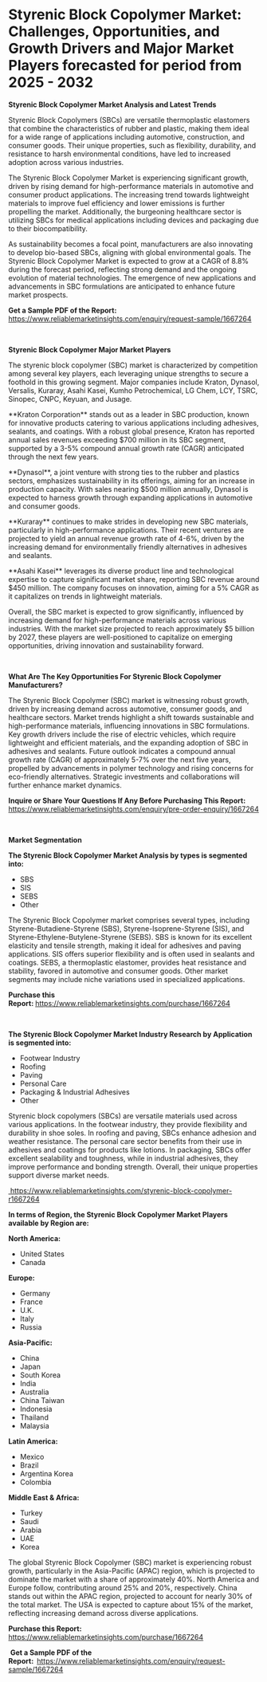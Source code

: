 <p><h1>Styrenic Block Copolymer Market: Challenges, Opportunities, and Growth Drivers and Major Market Players forecasted for period from 2025 - 2032</h1></p><p><strong>Styrenic Block Copolymer Market Analysis and Latest Trends</strong></p>
<p><p>Styrenic Block Copolymers (SBCs) are versatile thermoplastic elastomers that combine the characteristics of rubber and plastic, making them ideal for a wide range of applications including automotive, construction, and consumer goods. Their unique properties, such as flexibility, durability, and resistance to harsh environmental conditions, have led to increased adoption across various industries.</p><p>The Styrenic Block Copolymer Market is experiencing significant growth, driven by rising demand for high-performance materials in automotive and consumer product applications. The increasing trend towards lightweight materials to improve fuel efficiency and lower emissions is further propelling the market. Additionally, the burgeoning healthcare sector is utilizing SBCs for medical applications including devices and packaging due to their biocompatibility.</p><p>As sustainability becomes a focal point, manufacturers are also innovating to develop bio-based SBCs, aligning with global environmental goals. The Styrenic Block Copolymer Market is expected to grow at a CAGR of 8.8% during the forecast period, reflecting strong demand and the ongoing evolution of material technologies. The emergence of new applications and advancements in SBC formulations are anticipated to enhance future market prospects.</p></p>
<p><strong>Get a Sample PDF of the Report:&nbsp;</strong> <a href="https://www.reliablemarketinsights.com/enquiry/request-sample/1667264?utm_campaign=3359&utm_medium=2&utm_source=Github&utm_content=ia&utm_term=17042025&utm_id=styrenic-block-copolymer">https://www.reliablemarketinsights.com/enquiry/request-sample/1667264</a></p>
<p>&nbsp;</p>
<p><strong>Styrenic Block Copolymer Major Market Players</strong></p>
<p><p>The styrenic block copolymer (SBC) market is characterized by competition among several key players, each leveraging unique strengths to secure a foothold in this growing segment. Major companies include Kraton, Dynasol, Versalis, Kuraray, Asahi Kasei, Kumho Petrochemical, LG Chem, LCY, TSRC, Sinopec, CNPC, Keyuan, and Jusage.</p><p>**Kraton Corporation** stands out as a leader in SBC production, known for innovative products catering to various applications including adhesives, sealants, and coatings. With a robust global presence, Kraton has reported annual sales revenues exceeding $700 million in its SBC segment, supported by a 3-5% compound annual growth rate (CAGR) anticipated through the next few years.</p><p>**Dynasol**, a joint venture with strong ties to the rubber and plastics sectors, emphasizes sustainability in its offerings, aiming for an increase in production capacity. With sales nearing $500 million annually, Dynasol is expected to harness growth through expanding applications in automotive and consumer goods.</p><p>**Kuraray** continues to make strides in developing new SBC materials, particularly in high-performance applications. Their recent ventures are projected to yield an annual revenue growth rate of 4-6%, driven by the increasing demand for environmentally friendly alternatives in adhesives and sealants.</p><p>**Asahi Kasei** leverages its diverse product line and technological expertise to capture significant market share, reporting SBC revenue around $450 million. The company focuses on innovation, aiming for a 5% CAGR as it capitalizes on trends in lightweight materials.</p><p>Overall, the SBC market is expected to grow significantly, influenced by increasing demand for high-performance materials across various industries. With the market size projected to reach approximately $5 billion by 2027, these players are well-positioned to capitalize on emerging opportunities, driving innovation and sustainability forward.</p></p>
<p>&nbsp;</p>
<p><strong>What Are The Key Opportunities For Styrenic Block Copolymer Manufacturers?</strong></p>
<p><p>The Styrenic Block Copolymer (SBC) market is witnessing robust growth, driven by increasing demand across automotive, consumer goods, and healthcare sectors. Market trends highlight a shift towards sustainable and high-performance materials, influencing innovations in SBC formulations. Key growth drivers include the rise of electric vehicles, which require lightweight and efficient materials, and the expanding adoption of SBC in adhesives and sealants. Future outlook indicates a compound annual growth rate (CAGR) of approximately 5-7% over the next five years, propelled by advancements in polymer technology and rising concerns for eco-friendly alternatives. Strategic investments and collaborations will further enhance market dynamics.</p></p>
<p><strong>Inquire or Share Your Questions If Any Before Purchasing This Report:</strong> <a href="https://www.reliablemarketinsights.com/enquiry/pre-order-enquiry/1667264?utm_campaign=3359&utm_medium=2&utm_source=Github&utm_content=ia&utm_term=17042025&utm_id=styrenic-block-copolymer">https://www.reliablemarketinsights.com/enquiry/pre-order-enquiry/1667264</a></p>
<p>&nbsp;</p>
<p><strong>Market Segmentation</strong></p>
<p><strong>The Styrenic Block Copolymer Market Analysis by types is segmented into:</strong></p>
<p><ul><li>SBS</li><li>SIS</li><li>SEBS</li><li>Other</li></ul></p>
<p><p>The Styrenic Block Copolymer market comprises several types, including Styrene-Butadiene-Styrene (SBS), Styrene-Isoprene-Styrene (SIS), and Styrene-Ethylene-Butylene-Styrene (SEBS). SBS is known for its excellent elasticity and tensile strength, making it ideal for adhesives and paving applications. SIS offers superior flexibility and is often used in sealants and coatings. SEBS, a thermoplastic elastomer, provides heat resistance and stability, favored in automotive and consumer goods. Other market segments may include niche variations used in specialized applications.</p></p>
<p><strong>Purchase this Report:&nbsp;</strong><a href="https://www.reliablemarketinsights.com/purchase/1667264?utm_campaign=3359&utm_medium=2&utm_source=Github&utm_content=ia&utm_term=17042025&utm_id=styrenic-block-copolymer">https://www.reliablemarketinsights.com/purchase/1667264</a></p>
<p>&nbsp;</p>
<p><strong>The Styrenic Block Copolymer Market Industry Research by Application is segmented into:</strong></p>
<p><ul><li>Footwear Industry</li><li>Roofing</li><li>Paving</li><li>Personal Care</li><li>Packaging & Industrial Adhesives</li><li>Other</li></ul></p>
<p><p>Styrenic block copolymers (SBCs) are versatile materials used across various applications. In the footwear industry, they provide flexibility and durability in shoe soles. In roofing and paving, SBCs enhance adhesion and weather resistance. The personal care sector benefits from their use in adhesives and coatings for products like lotions. In packaging, SBCs offer excellent sealability and toughness, while in industrial adhesives, they improve performance and bonding strength. Overall, their unique properties support diverse market needs.</p></p>
<p><a href="https://www.reliablemarketinsights.com/styrenic-block-copolymer-r1667264?utm_campaign=3359&utm_medium=2&utm_source=Github&utm_content=ia&utm_term=17042025&utm_id=styrenic-block-copolymer">&nbsp;https://www.reliablemarketinsights.com/styrenic-block-copolymer-r1667264</a></p>
<p><strong>In terms of Region, the Styrenic Block Copolymer Market Players available by Region are:</strong></p>
<p>
    <p> <strong> North America: </strong>
        <ul>
            <li>United States</li>
            <li>Canada</li>
        </ul>
        </p> 
    <p> <strong> Europe: </strong>
        <ul>
            <li>Germany</li>
            <li>France</li>
            <li>U.K.</li>
            <li>Italy</li>
            <li>Russia</li>
        </ul>
        </p> 
    <p> <strong> Asia-Pacific: </strong>
        <ul>
            <li>China</li>
            <li>Japan</li>
            <li>South Korea</li>
            <li>India</li>
            <li>Australia</li>
            <li>China Taiwan</li>
            <li>Indonesia</li>
            <li>Thailand</li>
            <li>Malaysia</li>
        </ul>
        </p> 
    <p> <strong> Latin America: </strong>
        <ul>
            <li>Mexico</li>
            <li>Brazil</li>
            <li>Argentina Korea</li>
            <li>Colombia</li>
        </ul>
        </p> 
    <p> <strong> Middle East & Africa: </strong>
        <ul>
            <li>Turkey</li>
            <li>Saudi</li>
            <li>Arabia</li>
            <li>UAE</li>
            <li>Korea</li>
        </ul>
    </p>
    </p>
<p><p>The global Styrenic Block Copolymer (SBC) market is experiencing robust growth, particularly in the Asia-Pacific (APAC) region, which is projected to dominate the market with a share of approximately 40%. North America and Europe follow, contributing around 25% and 20%, respectively. China stands out within the APAC region, projected to account for nearly 30% of the total market. The USA is expected to capture about 15% of the market, reflecting increasing demand across diverse applications.</p></p>
<p><strong>Purchase this Report: </strong><a href="https://www.reliablemarketinsights.com/purchase/1667264?utm_campaign=3359&utm_medium=2&utm_source=Github&utm_content=ia&utm_term=17042025&utm_id=styrenic-block-copolymer">https://www.reliablemarketinsights.com/purchase/1667264</a></p>
<p>&nbsp;<strong>Get a Sample PDF of the Report:&nbsp;&nbsp;</strong><a href="https://www.reliablemarketinsights.com/enquiry/request-sample/1667264?utm_campaign=3359&utm_medium=2&utm_source=Github&utm_content=ia&utm_term=17042025&utm_id=styrenic-block-copolymer">https://www.reliablemarketinsights.com/enquiry/request-sample/1667264</a></p>
<p><strong></strong></p>
<p><p></p><p></p><p></p></p>